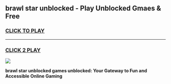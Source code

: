 
## brawl star unblocked - Play Unblocked Gmaes & Free
<h3>
<a href="https://news.freeplayer.one?title=brawl_star_unblocked&ref=16F">CLICK TO PLAY</a></h3>
<hr>

<h3>
<a href="https://news.freeplayer.one?title=brawl_star_unblocked&ref=16F">CLICK 2 PLAY</a>
  
</h3>

<a href="https://news.freeplayer.one?title=brawl_star_unblocked&ref=16F/"><img src="https://clearcache.store/games.png"></a>


**brawl star unblocked games unblocked: Your Gateway to Fun and Accessible Online Gaming**
